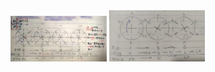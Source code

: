 <img src="assets/1652954130082.jpg" alt="1652954130082" style="zoom: 15%;" />
<img src="assets/1652954222280.jpg" alt="1652954222280" style="zoom:15%;" />